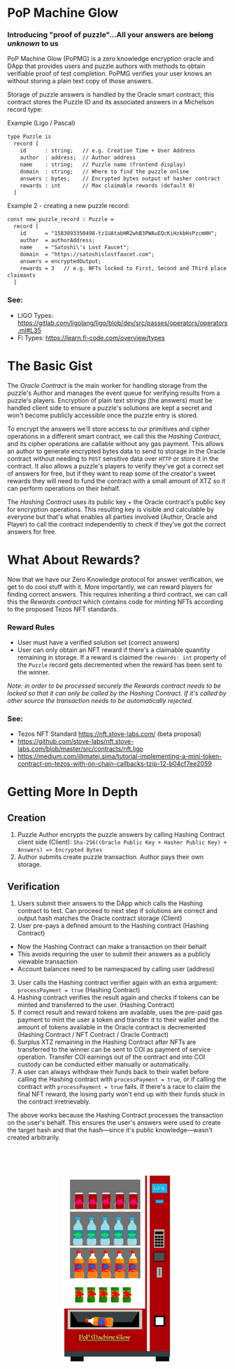 # PoP Machine Glow

### Introducing "proof of puzzle"...All your answers are ~~belong~~ _unknown_ to us

PoP Machine Glow (PoPMG) is a zero knowledge encryption oracle and DApp that provides users and puzzle authors with methods to obtain verifiable proof of test completion. PoPMG verifies your user knows an without storing a plain text copy of those answers. 

Storage of puzzle answers is handled by the Oracle smart contract; this contract stores the Puzzle ID and its associated answers in a Michelson record type:

Example (Ligo / Pascal)

```
type Puzzle is
  record [
    id      : string;   // e.g. Creation Time + User Address
    author  : address;  // Author address
    name    : string;   // Puzzle name (frontend display)
    domain  : string;   // Where to find the puzzle online
    answers : bytes;    // Encrypted bytes output of hasher contract
    rewards : int       // Max claimable rewards (default 0)
  ]
```

Example 2 - creating a new puzzle record:

```
const new_puzzle_record : Puzzle =
  record [
    id      = "1583093350498-tz1UAtabHR2whB3PWAuEQcKiHzkbHsPzcmHH";
    author  = authorAddress;
    name    = "Satoshi\'s Lost Faucet";
    domain  = "https://satoshislostfaucet.com";
    answers = encryptedOutput;
    rewards = 3   // e.g. NFTs locked to First, Second and Third place claimants
  ]
```

### See:
- LIGO Types: https://gitlab.com/ligolang/ligo/blob/dev/src/passes/operators/operators.ml#L35
- Fi Types: https://learn.fi-code.com/overview/types

# The Basic Gist

The *Oracle Contract* is the main worker for handling storage from the puzzle's Author and manages the event queue for verifying results from a puzzle's players. Encryption of plain text strings (the answers) must be handled client side to ensure a puzzle's solutions are kept a secret and won't become publicly accessible once the puzzle entry is stored.

To encrypt the answers we'll store access to our primitives and cipher operations in a different smart contract, we call this the *Hashing Contract*, and its cipher operations are callable without any gas payment. This allows an author to generate encrypted bytes data to send to storage in the Oracle contract without needing to `POST` sensitive data over `HTTP` or store it in the contract. It also allows a puzzle's players to verify they've got a correct set of answers for free, but if they want to reap some of the creator's sweet rewards they will need to fund the contract with a small amount of XTZ so it can perform operations on their behalf.

The *Hashing Contract* uses its public key + the Oracle contract's public key for encryption operations. This resulting key is visible and calculable by everyone but that's what enables all parties involved (Author, Oracle and Player) to call the contract independently to check if they've got the correct answers for free.

# What About Rewards? 

Now that we have our Zero Knowledge protocol for answer verification, we get to do cool stuff with it. More importantly, we can reward players for finding correct answers. This requires inheriting a third contract, we can call this the *Rewards contract* which contains code for minting NFTs according to the proposed Tezos NFT standards. 

### Reward Rules
- User must have a verified solution set (correct answers)
- User can only obtain an NFT reward if there's a claimable quanitity remaining in storage. If a reward is claimed the `rewards: int` property of the `Puzzle` record gets decremented when the reward has been sent to the winner.

*Note: in order to be processed securely the Rewards contract needs to be locked so that it can only be called by the Hashing Contract. If it's called by other source the transaction needs to be automatically rejected.*

### See:
- Tezos NFT Standard https://nft.stove-labs.com/ (beta proposal)
- https://github.com/stove-labs/nft.stove-labs.com/blob/master/src/contracts/nft.ligo
- https://medium.com/@matej.sima/tutorial-implementing-a-mini-token-contract-on-tezos-with-on-chain-callbacks-tzip-12-b04cf7ee2059

# Getting More In Depth

## Creation
1) Puzzle Author encrypts the puzzle answers by calling Hashing Contract client side (Client): `Sha-256((Oracle Public Key + Hasher Public Key) + Answers) => Encrypted Bytes`
2) Author submits create puzzle transaction. Author pays their own storage.

## Verification
1) Users submit their answers to the DApp which calls the Hashing contract to test. Can proceed to next step if solutions are correct and output hash matches the Oracle contract storage (Client)
2) User pre-pays a defined amount to the Hashing contract (Hashing Contract)
  - Now the Hashing Contract can make a transaction on their behalf 
  - This avoids requiring the user to submit their answers as a publicly viewable transaction
  - Account balances need to be namespaced by calling user (address)
3) User calls the Hashing contract verifier again with an extra argument: `processPayment = true` (Hashing Contract)
4) Hashing contract verifies the result again and checks if tokens can be minted and transferred to the user. (Hashing Contract)
5) If correct result and reward tokens are available, uses the pre-paid gas payment to mint the user a token and transfer it to their wallet and the amount of tokens available in the Oracle contract is decremented (Hashing Contract / NFT Contract / Oracle Contract)
6) Surplus XTZ remaining in the Hashing Contract after NFTs are transferred to the winner can be sent to COI as payment of service operation. Transfer COI earnings out of the contract and into COI custody can be conducted either manually or automatically.
7) A user can always withdraw their funds back to their wallet before calling the Hashing contract with `processPayment = true`, or if calling the contract with `processPayment = true` fails. If there's a race to claim the final NFT reward, the losing party won't end up with their funds stuck in the contract irretrievably. 

The above works because the Hashing Contract processes the transaction on the user's behalf. This ensures the user's answers were used to create the target hash and that the hash—since it's public knowledge—wasn't created arbitrarily.

<br/><br/><br/>
<p align="center">
  <img width="250px" height="auto" src="https://raw.githubusercontent.com/Chain-of-Insight/pop-machine-glow/master/Documentation/assets/img/pop_machine.png">
</p>

